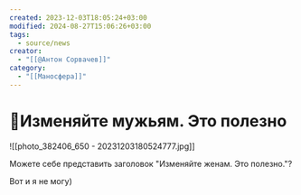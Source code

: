 ```yaml
---
created: 2023-12-03T18:05:24+03:00
modified: 2024-08-27T15:06:26+03:00
tags:
  - source/news
creator:
  - "[[@Антон Сорвачев]]"
category:
  - "[[Маносфера]]"
---
```


# 📰Изменяйте мужьям. Это полезно


![[photo_382406_650 - 20231203180524777.jpg]]

Можете себе представить заголовок "Изменяйте женам. Это полезно."?

Вот и я не могу)
